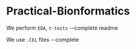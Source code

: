 # Practical-Bionformatics

We perform `EDA`, `t-tests` --complete readme


We use `.CEL` files --complete
